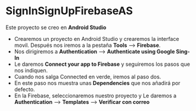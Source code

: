 # SignInSignUpFirebaseAS


Este proyecto se creo en **Android Studio**

- Crearemos un proyecto en Android Studio y crearemos la interface movil. Después nos iremos a la pestaña **Tools** --> **Firebase**.
- Nos dirigiremos a **Authentication** --> **Authenticate using Google Sing-In**
- Le daremos **Connect your app to Firebase** y seguiremos los pasos que nos indiquen.
- Cuando nos salga Connected en verde, iremos al paso dos.
- En este paso nos muestra unas **Dependencies** que nos añadirá por defecto.
- En la Firebase, seleccionaremos nuestro proyecto y Le daremos a **Authentication** --> **Templates** --> **Verificar con correo**
